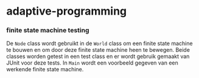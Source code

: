 # adaptive-programming

### finite state machine testing
De ``` Node ``` class wordt gebruikt in de ``` World ``` class om een finite state machine te bouwen en om door deze finite state machine heen te bewegen. Beide classes worden getest in een test class en er wordt gebruik gemaakt van JUnit voor deze tests. In ``` Main ``` wordt een voorbeeld gegeven van een werkende finite state machine.